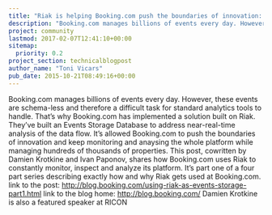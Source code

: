 ```yaml
---
title: "Riak is helping Booking.com push the boundaries of innovation: find out how in their 4 part blog"
description: "Booking.com manages billions of events every day. However, these events are schema-less and therefore a difficult task for standard analytics tools to handle. That’s why Booking.com has implemented a solution built on Riak. They’ve built an Events Storage Database to address near-real-time analysis"
project: community
lastmod: 2017-02-07T12:41:10+00:00
sitemap:
  priority: 0.2
project_section: technicalblogpost
author_name: "Toni Vicars"
pub_date: 2015-10-21T08:49:16+00:00
---
```

Booking.com manages billions of events every day. However, these events are schema-less and therefore a difficult task for standard analytics tools to handle. That’s why Booking.com has implemented a solution built on Riak. They’ve built an Events Storage Database to address near-real-time analysis of the data flow. It’s allowed Booking.com to push the boundaries of innovation and keep monitoring and anaysing the whole platform while managing hundreds of thousands of properties.
This post, cowritten by Damien Krotkine and Ivan Paponov, shares how Booking.com uses Riak to constantly monitor, inspect and analyze its platform. It’s part one of a four part series describing exactly how and why Riak gets used at Booking.com.
link to the post: http://blog.booking.com/using-riak-as-events-storage-part1.html
link to the blog home: http://blog.booking.com/
Damien Krotkine is also a featured speaker at RICON
